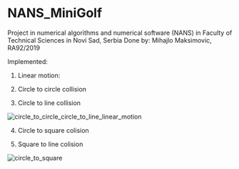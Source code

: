 # NANS_MiniGolf

Project in numerical algorithms and numerical software (NANS) in Faculty of Technical Sciences in Novi Sad, Serbia
Done by: Mihajlo Maksimovic, RA92/2019

Implemented:

1. Linear motion:

3. Circle to circle collision

3. Circle to line collision

![circle_to_circle_circle_to_line_linear_motion](https://user-images.githubusercontent.com/94182463/160945665-7605363a-7819-4538-ae51-0943a485b0a2.gif)

4. Circle to square colision

5. Square to line colision

![circle_to_square](https://user-images.githubusercontent.com/94182463/160946398-497f9c8d-51e8-482b-86f0-7aff6856e9eb.gif)



